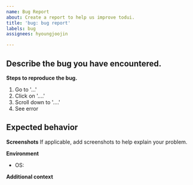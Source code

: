 ```yaml
---
name: Bug Report
about: Create a report to help us improve todui.
title: 'bug: bug report'
labels: bug
assignees: hyoungjoojin

---
```


**Describe the bug you have encountered.**
- 

**Steps to reproduce the bug.**
1. Go to '...'
2. Click on '....'
3. Scroll down to '....'
4. See error

**Expected behavior**
- 

**Screenshots**
If applicable, add screenshots to help explain your problem.

**Environment**
- OS:

**Additional context**

